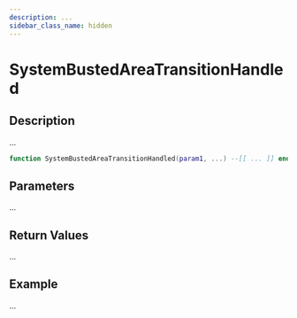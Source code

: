 ```yaml
---
description: ...
sidebar_class_name: hidden
---
```


# SystemBustedAreaTransitionHandled

## Description

...

```lua
function SystemBustedAreaTransitionHandled(param1, ...) --[[ ... ]] end
```

## Parameters

...

## Return Values

...

## Example

...

